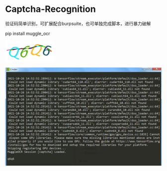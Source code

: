 # Captcha-Recognition
验证码简单识别，可扩展配合burpsuite，也可单独完成脚本，进行暴力破解



pip install muggle_ocr

![yzm](https://github.com/cellanu/Captcha-Recognition/blob/main/captcha.png)

![result](https://github.com/cellanu/Captcha-Recognition/blob/main/result.jpg)
